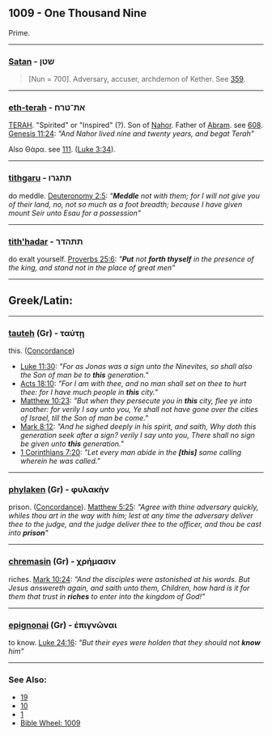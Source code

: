 ## 1009 - One Thousand Nine
Prime.

---

### [Satan](/keys/ShTNf) - שטן
> [Nun = 700]. Adversary, accuser, archdemon of Kether. See [359](359).

---

### [eth-terah](/keys/ATh-ThRCh) - את־טרח
[TERAH](/keys/ThRCh). "Spirited" or "Inspired" (?). Son of [Nahor](/keys/NHVR). Father of [Abram](/keys/ABRM). see [608](608). [Genesis 11:24](https://biblehub.com/genesis/11-24.htm): *"And Nahor lived nine and twenty years, and begat Terah"*

Also Θάρα. see [111](111). ([Luke 3:34](http://biblehub.com/luke/3-34.htm)).

---

### [tithgaru](/keys/ThThGRV) - תתגרו
do meddle. [Deuteronomy 2:5](https://biblehub.com/deuteronomy/2-5.htm): *"**Meddle** not with them; for I will not give you of their land, no, not so much as a foot breadth; because I have given mount Seir unto Esau for a possession"*

---

### [tith'hadar](/keys/ThThHDR) - תתהדר
do exalt yourself. [Proverbs 25:6](https://biblehub.com/proverbs/25-6.htm): *"**Put** not **forth thyself** in the presence of the king, and stand not in the place of great men"*

---

## Greek/Latin:

---

### [tauteh](/greek?word=tauTh) (Gr) - ταύτῃ
this. ([Concordance](https://biblehub.com/greek/taute__3778.htm))

- [Luke 11:30](https://biblehub.com/luke/11-30.htm): *"For as Jonas was a sign unto the Ninevites, so shall also the Son of man be to **this** generation."*
- [Acts 18:10](https://biblehub.com/acts/18-10.htm): *"For I am with thee, and no man shall set on thee to hurt thee: for I have much people in **this** city."*
- [Matthew 10:23](https://biblehub.com/matthew/10-23.htm): *"But when they persecute you in **this** city, flee ye into another: for verily I say unto you, Ye shall not have gone over the cities of Israel, till the Son of man be come."*
- [Mark 8:12](https://biblehub.com/mark/8-12.htm): *"And he sighed deeply in his spirit, and saith, Why doth this generation seek after a sign? verily I say unto you, There shall no sign be given unto **this** generation."*
- [1 Corinthians 7:20](https://biblehub.com/1_corinthians/7-20.htm): *"Let every man abide in the **[this]** same calling wherein he was called."*

---

### [phylaken](/greek?word=phulakhn) (Gr) - φυλακὴν
prison. ([Concordance](https://biblehub.com/greek/phylake_n_5438.htm)). [Matthew 5:25](https://biblehub.com/matthew/5-25.htm): *"Agree with thine adversary quickly, whiles thou art in the way with him; lest at any time the adversary deliver thee to the judge, and the judge deliver thee to the officer, and thou be cast into **prison**"*

---

### [chremasin](/greek?word=chrhmasin) (Gr) - χρήμασιν
riches. [Mark 10:24](https://biblehub.com/mark/10-24.htm): *"And the disciples were astonished at his words. But Jesus answereth again, and saith unto them, Children, how hard is it for them that trust in **riches** to enter into the kingdom of God!"*

---

### [epignonai](/greek?word=epignOnai) (Gr) - ἐπιγνῶναι
to know. [Luke 24:16](https://biblehub.com/luke/24-16.htm): *"But their eyes were holden that they should not **know** him"*

---

### See Also:

- [19](19)
- [10](10)
- [1](1)
- [Bible Wheel: 1009](https://www.biblewheel.com//GR/GR_Database.php?SearchBy_Gematria=1009)



